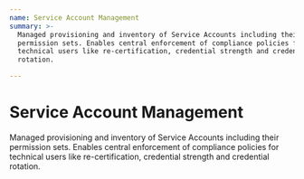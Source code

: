 ```yaml
---
name: Service Account Management
summary: >-
  Managed provisioning and inventory of Service Accounts including their
  permission sets. Enables central enforcement of compliance policies for
  technical users like re-certification, credential strength and credential
  rotation.

---
```


# Service Account Management

Managed provisioning and inventory of Service Accounts including their permission sets. Enables central enforcement of compliance policies for technical users like re-certification, credential strength and credential rotation.

